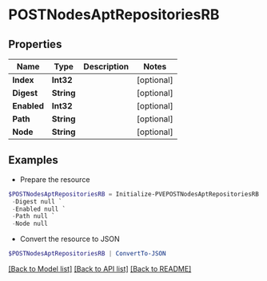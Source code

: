 # POSTNodesAptRepositoriesRB
## Properties

Name | Type | Description | Notes
------------ | ------------- | ------------- | -------------
**Index** | **Int32** |  | [optional] 
**Digest** | **String** |  | [optional] 
**Enabled** | **Int32** |  | [optional] 
**Path** | **String** |  | [optional] 
**Node** | **String** |  | [optional] 

## Examples

- Prepare the resource
```powershell
$POSTNodesAptRepositoriesRB = Initialize-PVEPOSTNodesAptRepositoriesRB  -Index null `
 -Digest null `
 -Enabled null `
 -Path null `
 -Node null
```

- Convert the resource to JSON
```powershell
$POSTNodesAptRepositoriesRB | ConvertTo-JSON
```

[[Back to Model list]](../README.md#documentation-for-models) [[Back to API list]](../README.md#documentation-for-api-endpoints) [[Back to README]](../README.md)

